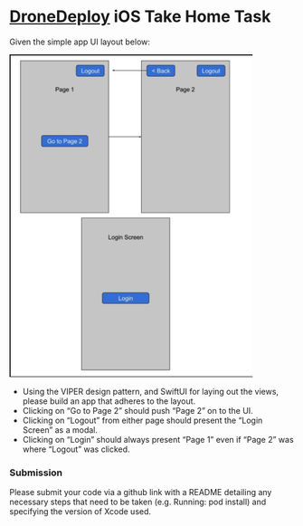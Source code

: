 # [DroneDeploy](https://www.dronedeploy.com/) iOS Take Home Task



Given the simple app UI layout below:

[<img src="https://github.com/SamuelFolledo/DroneDeploy_Challenge/blob/master/ui_layout.png?raw=true">](https://github.com/SamuelFolledo/DroneDeploy_Challenge/blob/master/ui_layout.png)

- Using the VIPER design pattern, and SwiftUI for laying out the views, please build an app that adheres to the layout.
- Clicking on “Go to Page 2” should push “Page 2” on to the UI.
- Clicking on “Logout” from either page should present the “Login Screen” as a modal.
- Clicking on “Login” should always present “Page 1” even if “Page 2” was where “Logout” was clicked.


### Submission
Please submit your code via a github link with a README detailing any necessary steps that need to be taken (e.g. Running: pod install) and specifying the version of Xcode used.
